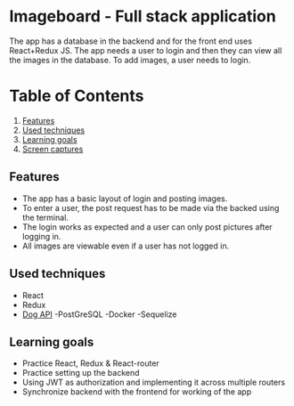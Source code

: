 # Imageboard - Full stack application
The app has a database in the backend and for the front end uses React+Redux JS. The app needs a user to login and then they can view all the images in the database. To add images, a user needs to login.

# Table of Contents
1. [Features](#features)
2. [Used techniques](#used-techniques)
3. [Learning goals](#learning-goals)
4. [Screen captures](#screen-captures)

<a name="features"></a>
## Features
- The app has a basic layout of login and posting images.
- To enter a user, the post request has to be made via the backed using the terminal. 
- The login works as expected and a user can only post pictures after logging in.
- All images are viewable even if a user has not logged in.

<a name="used-techniques"></a>
## Used techniques
- React
- Redux
- [Dog API](https://dog.ceo/dog-api/documentation/)
-PostGreSQL
-Docker
-Sequelize

<a name="learning-goals"></a>
## Learning goals
- Practice React, Redux & React-router
- Practice setting up the backend 
- Using JWT as authorization and implementing it across multiple routers
- Synchronize backend with the frontend for working of the app


